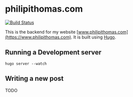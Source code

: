 # philipithomas.com

[![Build Status](https://travis-ci.org/philipithomas/www.philipithomas.com.svg)](https://travis-ci.org/philipithomas/www.philipithomas.com)

This is the  backend for my website [www.philipithomas.com](https://www.philipithomas.com). It is built using [Hugo](http://gethugo.io).

## Running a Development server

`hugo server --watch`

## Writing a new post

TODO
